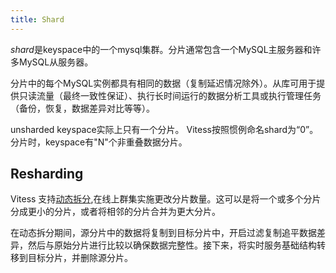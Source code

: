 ```yaml
---
title: Shard
---
```


*shard*是keyspace中的一个mysql集群。分片通常包含一个MySQL主服务器和许多MySQL从服务器。

分片中的每个MySQL实例都具有相同的数据（复制延迟情况除外）。从库可用于提供只读流量（最终一致性保证）、执行长时间运行的数据分析工具或执行管理任务（备份，恢复，数据差异对比等等）。

unsharded keyspace实际上只有一个分片。 Vitess按照惯例命名shard为“0”。分片时，keyspace有"N"个非重叠数据分片。

## Resharding

Vitess 支持[动态拆分](../../sharding/#resharding),在线上群集实施更改分片数量。这可以是将一个或多个分片分成更小的分片，或者将相邻的分片合并为更大分片。

在动态拆分期间，源分片中的数据将复制到目标分片中，开启过滤复制追平数据差异，然后与原始分片进行比较以确保数据完整性。接下来，将实时服务基础结构转移到目标分片，并删除源分片。


